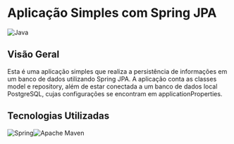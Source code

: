 # Aplicação Simples com Spring JPA
![Java](https://img.shields.io/badge/java-%23ED8B00.svg?style=for-the-badge&logo=openjdk&logoColor=white)


## Visão Geral

Esta é uma aplicação simples que realiza a persistência de informações em um banco de dados utilizando Spring JPA. A aplicação conta as classes model e repository, além de estar conectada a um banco de dados local PostgreSQL, cujas configurações se encontram em applicationProperties.


## Tecnologias Utilizadas

![Spring](https://img.shields.io/badge/spring-%236DB33F.svg?style=for-the-badge&logo=spring&logoColor=white)![Apache Maven](https://img.shields.io/badge/Apache%20Maven-C71A36?style=for-the-badge&logo=Apache%20Maven&logoColor=white)

